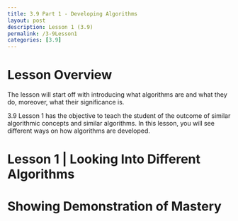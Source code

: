 ```yaml
---
title: 3.9 Part 1 - Developing Algorithms 
layout: post
description: Lesson 1 (3.9)
permalink: /3-9Lesson1
categories: [3.9]
---
```


# Lesson Overview

The lesson will start off with introducing what algorithms are and what they do, moreover, what their significance is. 

3.9 Lesson 1 has the objective to teach the student of the outcome of similar algorithmic concepts and similar algorithms. In this lesson, you will see different ways on how algorithms are developed.

# Lesson 1 | Looking Into Different Algorithms 


# Showing Demonstration of Mastery

